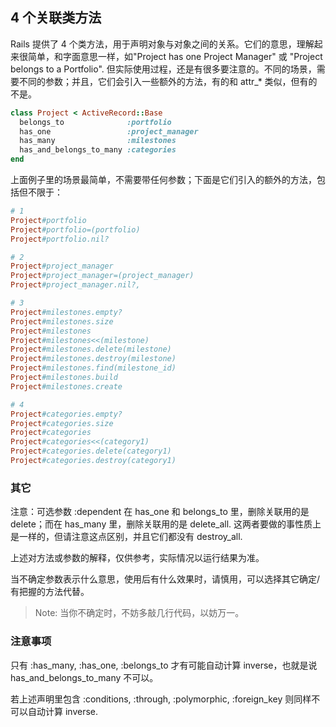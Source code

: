 ## 4 个关联类方法

Rails 提供了 4 个类方法，用于声明对象与对象之间的关系。它们的意思，理解起来很简单，和字面意思一样，如"Project has one Project Manager" 或 "Project belongs to a Portfolio".   但实际使用过程，还是有很多要注意的。不同的场景，需要不同的参数；并且，它们会引入一些额外的方法，有的和 attr_* 类似，但有的不是。

```ruby
class Project < ActiveRecord::Base
  belongs_to              :portfolio
  has_one                 :project_manager
  has_many                :milestones
  has_and_belongs_to_many :categories
end
```

上面例子里的场景最简单，不需要带任何参数；下面是它们引入的额外的方法，包括但不限于：

```ruby
# 1
Project#portfolio
Project#portfolio=(portfolio)
Project#portfolio.nil?

# 2
Project#project_manager
Project#project_manager=(project_manager)
Project#project_manager.nil?,

# 3
Project#milestones.empty?
Project#milestones.size
Project#milestones
Project#milestones<<(milestone)
Project#milestones.delete(milestone)
Project#milestones.destroy(milestone)
Project#milestones.find(milestone_id)
Project#milestones.build
Project#milestones.create

# 4
Project#categories.empty?
Project#categories.size
Project#categories
Project#categories<<(category1)
Project#categories.delete(category1)
Project#categories.destroy(category1)
```

### 其它

注意：可选参数 :dependent 在 has_one 和 belongs_to 里，删除关联用的是 delete；而在 has_many 里，删除关联用的是 delete_all.
这两者要做的事性质上是一样的，但请注意这点区别，并且它们都没有 destroy_all.

上述对方法或参数的解释，仅供参考，实际情况以运行结果为准。

当不确定参数表示什么意思，使用后有什么效果时，请慎用，可以选择其它确定/有把握的方法代替。

> Note: 当你不确定时，不妨多敲几行代码，以妨万一。

### 注意事项

只有 :has_many, :has_one, :belongs_to 才有可能自动计算 inverse，也就是说 has_and_belongs_to_many 不可以。

若上述声明里包含 :conditions, :through, :polymorphic, :foreign_key 则同样不可以自动计算 inverse.
